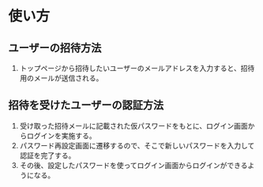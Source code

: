# 使い方

## ユーザーの招待方法

1. トップページから招待したいユーザーのメールアドレスを入力すると、招待用のメールが送信される。

## 招待を受けたユーザーの認証方法

1. 受け取った招待メールに記載された仮パスワードをもとに、ログイン画面からログインを実施する。
2. パスワード再設定画面に遷移するので、そこで新しいパスワードを入力して認証を完了する。
3. その後、設定したパスワードを使ってログイン画面からログインができるようになる。

